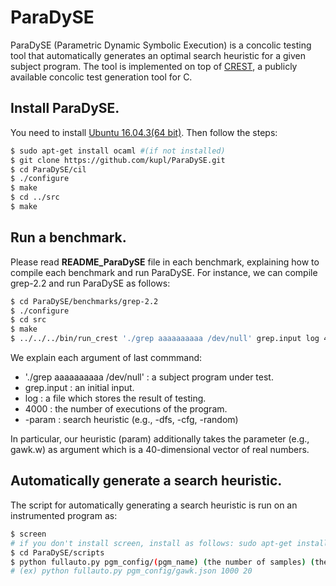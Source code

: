 # ParaDySE 

ParaDySE (Parametric Dynamic Symbolic Execution) 
is a concolic testing tool that automatically generates an optimal 
search heuristic for a given subject program. 
The tool is implemented on top of [CREST][crest], 
a publicly available concolic test generation tool for C. 	

## Install ParaDySE. 
You need to install [Ubuntu 16.04.3(64 bit)][ubuntu].
Then follow the steps:
```sh
$ sudo apt-get install ocaml #(if not installed) 
$ git clone https://github.com/kupl/ParaDySE.git 
$ cd ParaDySE/cil
$ ./configure
$ make
$ cd ../src
$ make
```

## Run a benchmark.
Please read **README\_ParaDySE** file in each benchmark, explaining how to compile 
each benchmark and run ParaDySE.
For instance, we can compile grep-2.2 and run ParaDySE as follows:
```sh
$ cd ParaDySE/benchmarks/grep-2.2 
$ ./configure
$ cd src
$ make
$ ../../../bin/run_crest './grep aaaaaaaaaa /dev/null' grep.input log 4000 -param grep.w
```

We explain each argument of last commmand: 
-	'./grep aaaaaaaaaa /dev/null' : a subject program under test. 
-	grep.input : an initial input. 
-	log : a file which stores the result of testing.
-	4000 : the number of executions of the program.
-	-param : search heuristic (e.g., -dfs, -cfg, -random) 

In particular, our heuristic (param) additionally takes the parameter (e.g., gawk.w) as argument 
which is a 40-dimensional vector of real numbers.

## Automatically generate a search heuristic.
The script for automatically generating a search heuristic is run on an instrumented program as:
```sh
$ screen 
# if you don't install screen, install as follows: sudo apt-get install screen
$ cd ParaDySE/scripts
$ python fullauto.py pgm_config/(pgm_name) (the number of samples) (the number of cores)
# (ex) python fullauto.py pgm_config/gawk.json 1000 20 
```
[crest]: https://github.com/jburnim/crest
[ubuntu]: https://www.ubuntu.com/download/desktop
